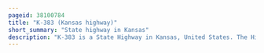 ```yaml
---
pageid: 38100784
title: "K-383 (Kansas highway)"
short_summary: "State highway in Kansas"
description: "K-383 is a State Highway in Kansas, United States. The Highway runs 74. 042 miles from U. S. Route 83 and K-23 near Selden North and East to Us-183 near Woodruff, just South of the Nebraska State Line. K-383 runs Southwest–Northeast and Connects Norton with Colby to the Southwest and Alma, Nebraska, to the Northeast via the Valley of Prairie Dog Creek, a Tributary of the Republican River. The Highway also serves the Cities of Selden in northern Sheridan County ; Dresden, Jennings, and Clayton in southeastern Decatur County ; Almena in eastern Norton County ; and Long Island in northern Phillips County. K-383 was assigned in 1981 over Portions of the former Us-383 that had not run concurrently with us-83 or us-183. The Highway was originally designated as Parts of us-36 and K-22 in the Mid-1920S. The entire Route became us-83 and was placed in the early 1930s on much of its modern Alignment replacing the original Path that followed Section Lines. The Route was designated us-383 in the Mid-1940S and paved from the late 1930s until the late 1940S. The Highway was moved to norton in the late 1930S and early 1940S. Other relocations of K-383 have included the segment near Clayton in the mid-1950s, southwest of Norton in the late 1930s and again in the early 1960s, and at both ends of the highway in the early 1990s."
---
```

